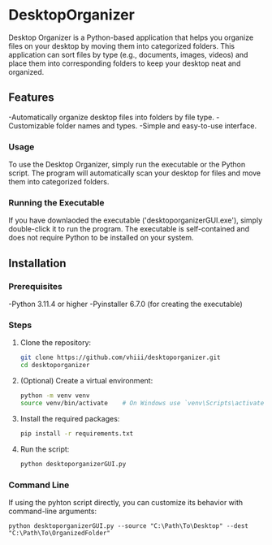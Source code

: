 # DesktopOrganizer
Desktop Organizer is a Python-based application that helps you organize files on your desktop by moving them into categorized folders. This application can sort files by type (e.g., documents, images, videos) and place them into corresponding folders to keep your desktop neat and organized.

## Features

-Automatically organize desktop files into folders by file type.
-Customizable folder names and types. 
-Simple and easy-to-use interface. 

### Usage
To use the Desktop Organizer, simply run the executable or the Python script. The program will automatically scan your desktop for files and move them into categorized folders.

### Running the Executable
If you have downlaoded the executable ('desktoporganizerGUI.exe'), simply double-click it to run the program. The executable is self-contained and does not require Python to be installed on your system.

## Installation

### Prerequisites
-Python 3.11.4 or higher
-Pyinstaller 6.7.0 (for creating the executable)

### Steps
1. Clone the repository:

    ```sh
    git clone https://github.com/vhiii/desktoporganizer.git
    cd desktoporganizer
    ```

2. (Optional) Create a virtual environment:

    ```sh
    python -m venv venv
    source venv/bin/activate    # On Windows use `venv\Scripts\activate`
    ```

3. Install the required packages:

    ```sh
    pip install -r requirements.txt
    ```

4. Run the script:

    ```sh
    python desktoporganizerGUI.py
    ```

### Command Line
If using the pyhton script directly, you can customize its behavior with command-line arguments:
   
    python desktoporganizerGUI.py --source "C:\Path\To\Desktop" --dest "C:\Path\To\OrganizedFolder"

